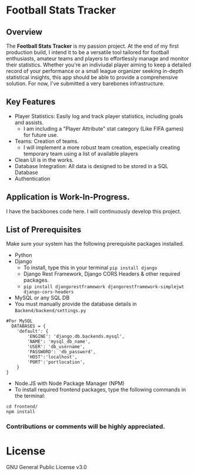 # Football Stats Tracker
## Overview
The **Football Stats Tracker** is my passion project. At the end of my first production build, I intend it to be a versatile tool tailored for football enthusiasts, amateur teams and players to effortlessly manage and monitor their statistics. 
Whether you're an indiviudal player aiming to keep a detailed record of your performance or a small league organizer seeking in-depth statistical insights, this app should be able to provide a comprehensive solution. For now, I've submitted a very barebones infrastructure.

## Key Features
- Player Statistics:  Easily log and track player statistics, including goals and assists.
  - I am including a "Player Attribute" stat category (Like FIFA games) for future use.
- Teams: Creation of teams.
  - I will implement a more robust team creation, especially creating temporary team using a list of available players
- Clean UI is in the works.
- Database Integration: All data is designed to be stored in a SQL Database
- Authentication


## Application is Work-In-Progress. 
I have the backbones code here. I will continuously develop this project.

## List of Prerequisites
Make sure your system has the following prerequisite packages installed.
- Python
- Django
  - To install, type this in your terminal ``` pip install django ```
  - Django Rest Framework,  Django CORS Headers & other required packages.
  - ``` pip install djangorestframework djangorestframework-simplejwt django-cors-headers  ```
- MySQL or any SQL DB
- You must manually provide the database details in ```Backend/backend/settings.py```
```
#For MySQL
  DATABASES = {
    'default': {
        'ENGINE': 'django.db.backends.mysql',
        'NAME': 'mysql_db_name',
        'USER': 'db_username',
        'PASSWORD': 'db_password',
        'HOST':'localhost',
        'PORT':'portlocation',
    }
}
```

- Node.JS with Node Package Manager (NPM)
- To install required frontend packages, type the following commands in the terminal:
```
cd frontend/
npm install
```

### Contributions or comments will be highly appreciated.

# License
GNU General Public License v3.0
